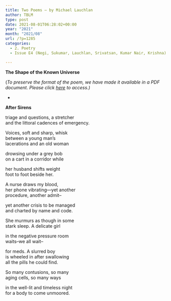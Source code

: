 ```yaml
---
title: Two Poems – by Michael Lauchlan
author: TBLM
type: post
date: 2021-08-01T06:28:02+00:00
year: "2021"
month: "2021/08"
url: /?p=1285
categories:
  - 2. Poetry
  - Issue E4 (Negi, Sukumar, Lauchlan, Srivatsan, Kumar Nair, Krishna)

---
```

**The Shape of the Known Universe**

(_To preserve the format of the poem, we have made it available in a PDF document._ __Please click_ [here][1] _to access.)__

*

**After Sirens**

triage and questions, a stretcher  
and the littoral cadences of emergency.

Voices, soft and sharp, whisk  
between a young man’s  
lacerations and an old woman

drowsing under a grey bob  
on a cart in a corridor while

her husband shifts weight  
foot to foot beside her.

A nurse draws my blood,  
her phone vibrating—yet another  
procedure, another admit&#8211;

yet another crisis to be managed  
and charted by name and code.

She murmurs as though in some  
stark sleep. A delicate girl

in the negative pressure room  
waits&#8211;we all wait&#8211;

for meds. A slurred boy  
is wheeled in after swallowing  
all the pills he could find.

So many contusions, so many  
aging cells, so many ways

in the well-lit and timeless night  
for a body to come unmoored.

 [1]: http://bombayliterarymagazine.com/wp-content/uploads/2021/08/The-Shape-of-the-Known-Universe-Michael-Lauchlan.docx.pdf